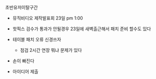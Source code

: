 

초반유저이탈구간


* 뮤직비디오 제작발표회 23일 pm 1:00


* 핫픽스 검수가 통과가 안될경우
	23일에 새벽출근해서 패치 준비 할수도 있다
	

* 테이블 패치 오류 신경쓰자
	 * 점검 2시간 연장 뭐냐 문제가 있다
	 

* 손이 빠진다


* 아이디어 제출

